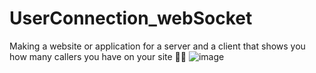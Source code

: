# UserConnection_webSocket
Making a website or application for a server and a client that shows you how many callers you have on your site 🐱‍👓
![image](https://github.com/amadich/UserConnection_webSocket/assets/74735976/32adf5d5-3bdf-4fe7-b5c7-22305a30082a)
###
#

